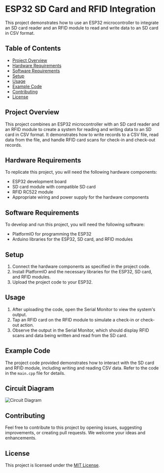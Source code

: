# ESP32 SD Card and RFID Integration

This project demonstrates how to use an ESP32 microcontroller to integrate an SD card reader and an RFID module to read and write data to an SD card in CSV format.

## Table of Contents

- [Project Overview](#project-overview)
- [Hardware Requirements](#hardware-requirements)
- [Software Requirements](#software-requirements)
- [Setup](#setup)
- [Usage](#usage)
- [Example Code](#example-code)
- [Contributing](#contributing)
- [License](#license)

## Project Overview

This project combines an ESP32 microcontroller with an SD card reader and an RFID module to create a system for reading and writing data to an SD card in CSV format. It demonstrates how to write records to a CSV file, read data from the file, and handle RFID card scans for check-in and check-out records.

## Hardware Requirements

To replicate this project, you will need the following hardware components:

- ESP32 development board
- SD card module with compatible SD card
- RFID RC522 module
- Appropriate wiring and power supply for the hardware components

## Software Requirements

To develop and run this project, you will need the following software:

- PlatformIO for programming the ESP32
- Arduino libraries for the ESP32, SD card, and RFID modules

## Setup

1. Connect the hardware components as specified in the project code.
2. Install PlatformIO and the necessary libraries for the ESP32, SD card, and RFID modules.
3. Upload the project code to your ESP32.

## Usage

1. After uploading the code, open the Serial Monitor to view the system's output.
2. Tap an RFID card on the RFID module to simulate a check-in or check-out action.
3. Observe the output in the Serial Monitor, which should display RFID scans and data being written and read from the SD card.

## Example Code

The project code provided demonstrates how to interact with the SD card and RFID module, including writing and reading CSV data. Refer to the code in the `main.cpp` file for details.  

## Circuit Diagram
![Circuit Diagram](https://github.com/jaskaran-01/ESP32-AUTHORISED-GATE-SYSTEM/assets/59540918/a69fa80d-afd5-4b7d-8427-c4522eae1260) 

## Contributing

Feel free to contribute to this project by opening issues, suggesting improvements, or creating pull requests. We welcome your ideas and enhancements.

## License

This project is licensed under the [MIT License](LICENSE).
